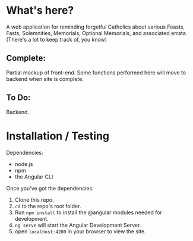 # What's here?

A web application for reminding forgetful Catholics about various Feasts, Fasts, Solemnities, Memorials, Optional Memorials, and associated errata. (There's a lot to keep track of, you know)

## Complete:

Partial mockup of front-end.  Some functions performed here will move to backend when site is complete.  

## To Do:

Backend.

# Installation / Testing

Dependencies:
- node.js
- npm
- the Angular CLI

Once you've got the dependencies:
1. Clone this repo.
2. `cd` to the repo's root folder.
3. Run `npm install` to install the @angular modules needed for development.
4. `ng serve` will start the Angular Development Server.
5. open `localhost:4200` in your browser to view the site.  